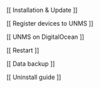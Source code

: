 [[ Installation & Update ]]

[[ Register devices to UNMS ]]

[[ UNMS on DigitalOcean ]]

[[ Restart ]]

[[ Data backup ]]

[[ Uninstall guide ]]